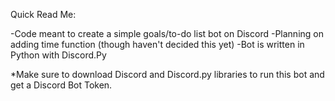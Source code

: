 Quick Read Me:

-Code meant to create a simple goals/to-do list bot on Discord
-Planning on adding time function (though haven't decided this yet)
-Bot is written in Python with Discord.Py

*Make sure to download Discord and Discord.py libraries to run this bot and get a Discord Bot Token.
